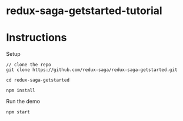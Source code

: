 # redux-saga-getstarted-tutorial


# Instructions

Setup

```
// clone the repo
git clone https://github.com/redux-saga/redux-saga-getstarted.git

cd redux-saga-getstarted

npm install
```

Run the demo

```
npm start
```


